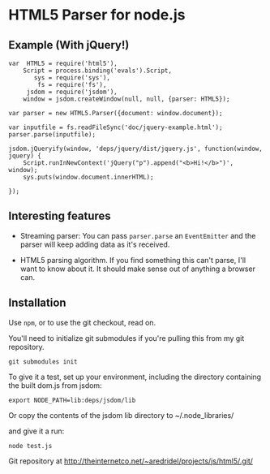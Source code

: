 HTML5 Parser for node.js
========================


Example (With jQuery!) 
----------------------

	var  HTML5 = require('html5'),
	    Script = process.binding('evals').Script,
	       sys = require('sys'),
	        fs = require('fs'),
	     jsdom = require('jsdom'),
	    window = jsdom.createWindow(null, null, {parser: HTML5});

	var parser = new HTML5.Parser({document: window.document});

	var inputfile = fs.readFileSync('doc/jquery-example.html');
	parser.parse(inputfile);

	jsdom.jQueryify(window, 'deps/jquery/dist/jquery.js', function(window, jquery) {
		Script.runInNewContext('jQuery("p").append("<b>Hi!</b>")', window);
		sys.puts(window.document.innerHTML);

	});

Interesting features
--------------------

* Streaming parser: You can pass `parser.parse` an `EventEmitter` and the
  parser will keep adding data as it's received.

* HTML5 parsing algorithm. If you find something this can't parse, I'll want
  to know about it. It should make sense out of anything a browser can.

Installation
-------------

Use `npm`, or to use the git checkout, read on.

You'll need to initialize git submodules if you're pulling this from my git
repository. 

	git submodules init

To give it a test, set up your environment, including the directory containing the built dom.js from jsdom:

	export NODE_PATH=lib:deps/jsdom/lib

Or copy the contents of the jsdom lib directory to ~/.node_libraries/

and give it a run:

	node test.js

Git repository at http://theinternetco.net/~aredridel/projects/js/html5/.git/
